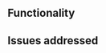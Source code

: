 ## Functionality

<!-- What does this PR do? -->

## Issues addressed

<!-- What issues does this fix or address? Reference them as Fixes #4 and they will be closed automatically when the PR is merged -->